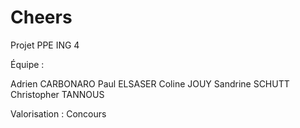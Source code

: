 # Cheers

Projet PPE ING 4

Équipe :

Adrien CARBONARO
Paul ELSASER
Coline JOUY
Sandrine SCHUTT
Christopher TANNOUS

Valorisation : Concours
